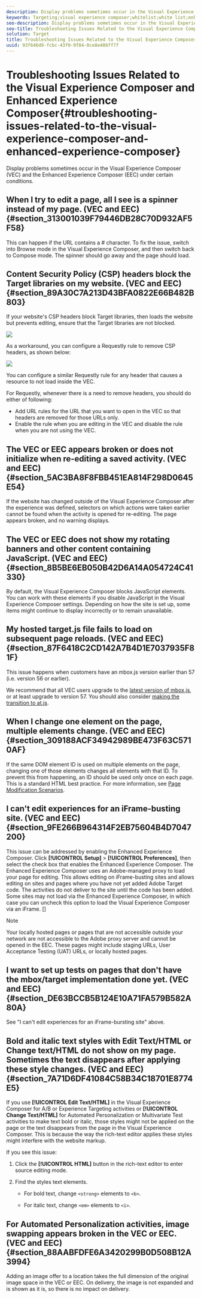 ```yaml
---
description: Display problems sometimes occur in the Visual Experience Composer (VEC) and the Enhanced Experience Composer (EEC) under certain conditions.
keywords: Targeting;visual experience composer;whitelist;white list;enhanced visual experience composer;vec;troubleshoot visual experience composer;troubleshooting;eec;enhanced experience composer;tls;tls 1.2
seo-description: Display problems sometimes occur in the Visual Experience Composer (VEC) and the Enhanced Experience Composer (EEC) under certain conditions.
seo-title: Troubleshooting Issues Related to the Visual Experience Composer and Enhanced Experience Composer
solution: Target
title: Troubleshooting Issues Related to the Visual Experience Composer and Enhanced Experience Composer
uuid: 93f646d9-fcbc-43f0-9f84-0ce8e486ff7f
---
```


# Troubleshooting Issues Related to the Visual Experience Composer and Enhanced Experience Composer{#troubleshooting-issues-related-to-the-visual-experience-composer-and-enhanced-experience-composer}

Display problems sometimes occur in the Visual Experience Composer (VEC) and the Enhanced Experience Composer (EEC) under certain conditions.

## When I try to edit a page, all I see is a spinner instead of my page. (VEC and EEC) {#section_313001039F79446DB28C70D932AF5F58}

This can happen if the URL contains a # character. To fix the issue, switch into Browse mode in the Visual Experience Composer, and then switch back to Compose mode. The spinner should go away and the page should load.

## Content Security Policy (CSP) headers block the Target libraries on my website. (VEC and EEC) {#section_89A30C7A213D43BFA0822E66B482B803}

If your website's CSP headers block Target libraries, then loads the website but prevents editing, ensure that the Target libraries are not blocked.

![](assets/cps_headers.png)

As a workaround, you can configure a Requestly rule to remove CSP headers, as shown below:

![](assets/cps_headers_2.png)

You can configure a similar Requestly rule for any header that causes a resource to not load inside the VEC.

For Requestly, whenever there is a need to remove headers, you should do either of following:

* Add URL rules for the URL that you want to open in the VEC so that headers are removed for those URLs only. 
* Enable the rule when you are editing in the VEC and disable the rule when you are not using the VEC.

## The VEC or EEC appears broken or does not initialize when re-editing a saved activity. (VEC and EEC) {#section_5AC3BA8F8FBB451EA814F298D0645E54}

If the website has changed outside of the Visual Experience Composer after the experience was defined, selectors on which actions were taken earlier cannot be found when the activity is opened for re-editing. The page appears broken, and no warning displays.

## The VEC or EEC does not show my rotating banners and other content containing JavaScript. (VEC and EEC) {#section_8B5BE6EB050B42D6A14A054724C41330}

By default, the Visual Experience Composer blocks JavaScript elements. You can work with these elements if you disable JavaScript in the Visual Experience Composer settings. Depending on how the site is set up, some items might continue to display incorrectly or to remain unavailable.

## My hosted target.js file fails to load on subsequent page reloads. (VEC and EEC) {#section_87F6418C2CD142A7B4D1E7037935F81F}

This issue happens when customers have an mbox.js version earlier than 57 (i.e. version 56 or earlier).

We recommend that all VEC users upgrade to the [latest version of mbox.js](../../../c-implementing-target/c-implementing-target-for-client-side-web/t-mbox-download/r-mboxjs-change-log.md#reference_DBB5EDB79EC44E558F9E08D4774A0F7A), or at least upgrade to version 57. You should also consider [making the transition to at.js](../../../c-implementing-target/c-implementing-target-for-client-side-web/t-mbox-download/c-target-atjs-implementation/c-target-atjs-implementation.md#concept_8AC8D169E02944B1A547A0CAD97EAC17).

## When I change one element on the page, multiple elements change. (VEC and EEC) {#section_309188ACF34942989BE473F63C5710AF}

If the same DOM element ID is used on multiple elements on the page, changing one of those elements changes all elements with that ID. To prevent this from happening, an ID should be used only once on each page. This is a standard HTML best practice. For more information, see [Page Modification Scenarios](../../../c-experiences/c-visual-experience-composer/r-troubleshoot-composer/vec-scenarios.md#concept_A458A95F65B4401588016683FB1694DB).

## I can't edit experiences for an iFrame-busting site. (VEC and EEC) {#section_9FE266B964314F2EB75604B4D7047200}

This issue can be addressed by enabling the Enhanced Experience Composer. Click **[!UICONTROL Setup]** > **[!UICONTROL Preferences]**, then select the check box that enables the Enhanced Experience Composer. The Enhanced Experience Composer uses an Adobe-managed proxy to load your page for editing. This allows editing on iFrame-busting sites and allows editing on sites and pages where you have not yet added Adobe Target code. The activities do not deliver to the site until the code has been added. Some sites may not load via the Enhanced Experience Composer, in which case you can uncheck this option to load the Visual Experience Composer via an iFrame. []

>[!NOTE]
>
>Your locally hosted pages or pages that are not accessible outside your network are not accessible to the Adobe proxy server and cannot be opened in the EEC. These pages might include staging URLs, User Acceptance Testing (UAT) URLs, or locally hosted pages.

## I want to set up tests on pages that don't have the mbox/target implementation done yet. (VEC and EEC) {#section_DE63BCCB5B124E10A71FA579B582A80A}

See "I can't edit experiences for an iFrame-bursting site" above.

## Bold and italic text styles with Edit Text/HTML or Change text/HTML do not show on my page. Sometimes the text disappears after applying these style changes. (VEC and EEC) {#section_7A71D6DF41084C58B34C18701E8774E5}

If you use **[!UICONTROL Edit Text/HTML]** in the Visual Experience Composer for A/B or Experience Targeting activities or **[!UICONTROL Change Text/HTML]** for Automated Personalization or Multivariate Test activities to make text bold or italic, those styles might not be applied on the page or the text disappears from the page in the Visual Experience Composer. This is because the way the rich-text editor applies these styles might interfere with the website markup.

If you see this issue:

1. Click the **[!UICONTROL HTML]** button in the rich-text editor to enter source editing mode. 
1. Find the styles text elements.

    * For bold text, change `<strong>` elements to `<b>`. 
    
    * For italic text, change `<em>` elements to `<i>`.

## For Automated Personalization activities, image swapping appears broken in the VEC or EEC. (VEC and EEC) {#section_88AABFDFE6A3420299B0D508B12A3994}

Adding an image offer to a location takes the full dimension of the original image space in the VEC or EEC. On delivery, the image is not expanded and is shown as it is, so there is no impact on delivery. 
